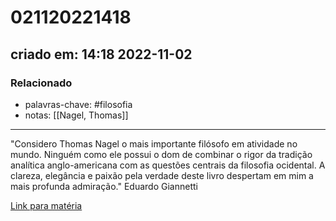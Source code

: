 # 021120221418
## criado em: 14:18 2022-11-02

### Relacionado
- palavras-chave: #filosofia 
- notas: [[Nagel, Thomas]]
---
"Considero Thomas Nagel o mais importante filósofo em atividade no mundo. Ninguém como ele possui o dom de combinar o rigor da tradição analítica anglo-americana com as questões centrais da filosofia ocidental. A clareza, elegância e paixão pela verdade deste livro despertam em mim a mais profunda admiração."
Eduardo Giannetti

[Link para matéria](https://www.nexojornal.com.br/estante/favoritos/2016/Os-5-livros-favoritos-do-economista-Eduardo-Giannetti)